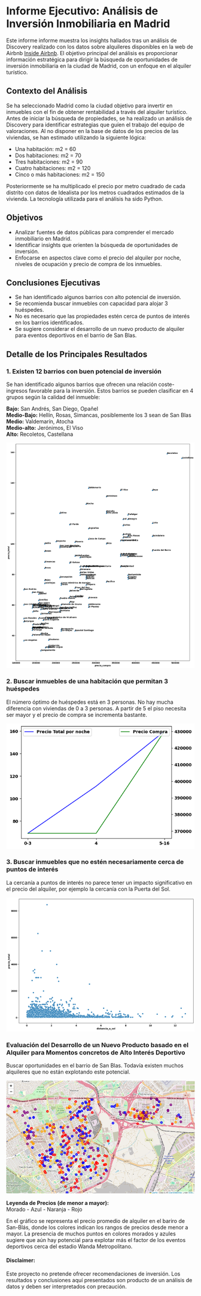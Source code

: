 # Informe Ejecutivo: Análisis de Inversión Inmobiliaria en Madrid

Este informe informe muestra los insights hallados tras un análisis de Discovery realizado con los datos sobre alquileres disponibles en la web de Airbnb [Inside Airbnb](https://insideairbnb.com/get-the-data/). El objetivo principal del análisis es proporcionar información estratégica para dirigir la búsqueda de oportunidades de inversión inmobiliaria en la ciudad de Madrid, con un enfoque en el alquiler turístico.

## Contexto del Análisis

Se ha seleccionado Madrid como la ciudad objetivo para invertir en inmuebles con el fin de obtener rentabilidad a través del alquiler turístico. Antes de iniciar la búsqueda de propiedades, se ha realizado un análisis de Discovery para identificar estrategias que guíen el trabajo del equipo de valoraciones. Al no disponer en la base de datos de los precios de las viviendas, se han estimado utilizando la siguiente lógica:

- Una habitación: m2 = 60
- Dos habitaciones: m2 = 70
- Tres habitaciones: m2 = 90
- Cuatro habitaciones: m2 = 120
- Cinco o más habitaciones: m2 = 150

Posteriormente se ha multiplicado el precio por metro cuadrado de cada distrito con datos de Idealista por los metros cuadrados estimados de la vivienda. La tecnología utilizada para el análisis ha sido Python.

## Objetivos

- Analizar fuentes de datos públicas para comprender el mercado inmobiliario en Madrid.
- Identificar insights que orienten la búsqueda de oportunidades de inversión.
- Enfocarse en aspectos clave como el precio del alquiler por noche, niveles de ocupación y precio de compra de los inmuebles.

## Conclusiones Ejecutivas

- Se han identificado algunos barrios con alto potencial de inversión.
- Se recomienda buscar inmuebles con capacidad para alojar 3 huéspedes.
- No es necesario que las propiedades estén cerca de puntos de interés en los barrios identificados.
- Se sugiere considerar el desarrollo de un nuevo producto de alquiler para eventos deportivos en el barrio de San Blas.

## Detalle de los Principales Resultados

### 1. Existen 12 barrios con buen potencial de inversión

Se han identificado algunos barrios que ofrecen una relación coste-ingresos favorable para la inversión. Estos barrios se pueden clasificar en 4 grupos según la calidad del inmueble:

**Bajo:** San Andrés, San Diego, Opañel  
**Medio-Bajo:** Hellín, Rosas, Simancas, posiblemente los 3 sean de San Blas  
**Medio:** Valdemarín, Atocha  
**Medio-alto:** Jerónimos, El Viso  
**Alto:** Recoletos, Castellana  

![Precio alquiler por Barrio](Precio_por_barrio.png)

### 2. Buscar inmuebles de una habitación que permitan 3 huéspedes

El número óptimo de huéspedes está en 3 personas. No hay mucha diferencia con viviendas de 0 a 3 personas. A partir de 5 el piso necesita ser mayor y el precio de compra se incrementa bastante.

![Precio por Huesped](Precio_por_huesped.png)

### 3. Buscar inmuebles que no estén necesariamente cerca de puntos de interés

La cercanía a puntos de interés no parece tener un impacto significativo en el precio del alquiler, por ejemplo la cercanía con la Puerta del Sol.

![Distancia puntos de interés: Puerta del Sol](Distancia_a_sol.png)

### Evaluación del Desarrollo de un Nuevo Producto basado en el Alquiler para Momentos concretos de Alto Interés Deportivo

Buscar oportunidades en el barrio de San Blas. Todavía existen muchos alquileres que no están explotando este potencial.

![Alquileres Barrio de San Blás](Distancia_Wanda_Metropolitano.png)

**Leyenda de Precios (de menor a mayor):**  
Morado - Azul - Naranja - Rojo

En el gráfico se representa el precio promedio de alquiler en el bariro de San-Blás, donde los colores indican los rangos de precios desde menor a mayor. 
La presencia de muchos puntos en colores morados y azules sugiere que aún hay potencial para explotar más el factor de los eventos deportivos cerca del estadio Wanda Metropolitano. 

#### Disclaimer:

Este proyecto no pretende ofrecer recomendaciones de inversión. Los resultados y conclusiones aquí presentados son producto de un análisis de datos y deben ser interpretados con precaución.











